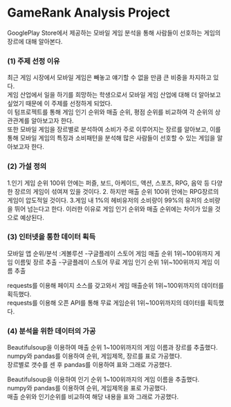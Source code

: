 # GameRank Analysis Project 
GooglePlay Store에서 제공하는 모바일 게임 분석을 통해 사람들이 선호하는 게임의 장르에 대해 알아본다. 
  
### (1) 주제 선정 이유  
최근 게임 시장에서 모바일 게임은 빼놓고 얘기할 수 없을 만큼 큰 비중을 차지하고 있다.  
게임 산업에서 일을 하기를 희망하는 학생으로서 모바일 게임 산업에 대해 더 알아보고 싶었기 때문에 이 주제를 선정하게 되었다.  
이 텀프로젝트를 통해 게임 인기 순위와 매출 순위, 평점 순위를 비교하여 각 순위의 상관관계를 알아보고자 한다.  
또한 모바일 게임을 장르별로 분석하여 소비가 주로 이루어지는 장르를 알아보고, 이를 통해 모바일 게임의 특징과 소비패턴을 분석해 많은 사람들이 선호할 수 있는 게임을 알아보고자 한다.

### (2) 가설 정의
1.인기 게임 순위 100위 안에는 퍼즐, 보드, 아케이드, 액션, 스포츠, RPG, 음악 등 다양한 장르의 게임이 섞여져 있을 것이다.
2. 하지만 매출 순위 100위 안에는 RPG장르의 게임이 압도적일 것이다.
3.게임 내 1%의 헤비유저의 소비량이 99%의 유저의 소비량을 뛰어 넘는다고 한다. 이러한 이유로 게임 인기 순위와 매출 순위에는 차이가 있을 것으로 예상된다.

### (3) 인터넷을 통한 데이터 획득
모바일 앱 순위/분석 :게볼루션
-구글플레이 스토어 게임 매출 순위 1위~100위까지 게임 이름및 장르 추출
-구글플레이 스토어 무료 게임 인기 순위 1위~100위까지 게임 이름 추출

requests를 이용해 페이지 소스를 갖고와서 게임 매출순위 1위~100위까지의 데이터를 획득했다.  
requests를 이용해 오픈 API를 통해 무료 게임순위 1위~100위까지의 데이터를 획득했다.

### (4) 분석을 위한 데이터의 가공  
Beautifulsoup을 이용하여 매출 순위 1~100위까지의 게임 이름과 장르를 추출했다.  
numpy와 pandas를 이용하여 순위, 게임제목, 장르를 표로 가공했다.  
장르별로 갯수를 센 후 pandas를 이용하여 표와 그래로 가공했다.

Beautifulsoup을 이용하여 인기 순위 1~100위까지의 게임 이름을 추출했다.  
numpy와 pandas를 이용하여 순위, 게임제목을 표로 가공했다.  
매출 순위와 인기순위를 비교하여 해당 내용을 표와 그래로 가공했다.
